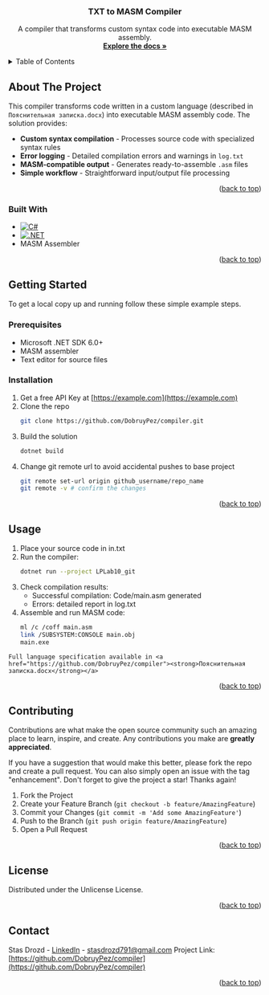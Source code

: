 <a id="readme-top"></a>


<!-- PROJECT LOGO -->
<br />
<div align="center">

<h3 align="center">TXT to MASM Compiler</h3>

  <p align="center">
    A compiler that transforms custom syntax code into executable MASM assembly. 
    <br />
    <a href="https://github.com/DobruyPez/compiler"><strong>Explore the docs »</strong></a>
  </p>
</div>



<!-- TABLE OF CONTENTS -->
<details>
  <summary>Table of Contents</summary>
  <ol>
    <li>
      <a href="#about-the-project">About The Project</a>
      <ul>
        <li><a href="#built-with">Built With</a></li>
      </ul>
    </li>
    <li>
      <a href="#getting-started">Getting Started</a>
      <ul>
        <li><a href="#prerequisites">Prerequisites</a></li>
        <li><a href="#installation">Installation</a></li>
      </ul>
    </li>
    <li><a href="#usage">Usage</a></li>
    <li><a href="#contributing">Contributing</a></li>
    <li><a href="#license">License</a></li>
    <li><a href="#contact">Contact</a></li>
  </ol>
</details>



<!-- ABOUT THE PROJECT -->
## About The Project
This compiler transforms code written in a custom language (described in `Пояснительная записка.docx`) into executable MASM assembly code. The solution provides:

- **Custom syntax compilation** - Processes source code with specialized syntax rules
- **Error logging** - Detailed compilation errors and warnings in `log.txt`
- **MASM-compatible output** - Generates ready-to-assemble `.asm` files
- **Simple workflow** - Straightforward input/output file processing


<p align="right">(<a href="#readme-top">back to top</a>)</p>



### Built With

* [![C#][Csharp-badge]][Csharp-url]
* [![.NET][Dotnet-badge]][Dotnet-url]
* MASM Assembler

<p align="right">(<a href="#readme-top">back to top</a>)</p>



<!-- GETTING STARTED -->
## Getting Started

To get a local copy up and running follow these simple example steps.

### Prerequisites

- Microsoft .NET SDK 6.0+
- MASM assembler
- Text editor for source files

### Installation

1. Get a free API Key at [https://example.com](https://example.com)
2. Clone the repo
   ```sh
   git clone https://github.com/DobruyPez/compiler.git
   ```
3. Build the solution
   ```sh
   dotnet build
   ```
4. Change git remote url to avoid accidental pushes to base project
   ```sh
   git remote set-url origin github_username/repo_name
   git remote -v # confirm the changes
   ```

<p align="right">(<a href="#readme-top">back to top</a>)</p>

## Usage
1. Place your source code in in.txt
2. Run the compiler:
   ```sh
   dotnet run --project LPLab10_git
   ```
3. Check compilation results:
   - Successful compilation: Code/main.asm generated
   - Errors: detailed report in log.txt
4. Assemble and run MASM code:
   ```sh
   ml /c /coff main.asm
   link /SUBSYSTEM:CONSOLE main.obj
   main.exe
   ```
```Notice
Full language specification available in <a href="https://github.com/DobruyPez/compiler"><strong>Пояснительная записка.docx</strong></a>
```

<p align="right">(<a href="#readme-top">back to top</a>)</p>

<!-- CONTRIBUTING -->
## Contributing

Contributions are what make the open source community such an amazing place to learn, inspire, and create. Any contributions you make are **greatly appreciated**.

If you have a suggestion that would make this better, please fork the repo and create a pull request. You can also simply open an issue with the tag "enhancement".
Don't forget to give the project a star! Thanks again!

1. Fork the Project
2. Create your Feature Branch (`git checkout -b feature/AmazingFeature`)
3. Commit your Changes (`git commit -m 'Add some AmazingFeature'`)
4. Push to the Branch (`git push origin feature/AmazingFeature`)
5. Open a Pull Request

<p align="right">(<a href="#readme-top">back to top</a>)</p>

<!-- LICENSE -->
## License

Distributed under the Unlicense License.

<p align="right">(<a href="#readme-top">back to top</a>)</p>



<!-- CONTACT -->
## Contact

Stas Drozd - [LinkedIn](www.linkedin.com/in/stas-drozd-278ba4373) - stasdrozd791@gmail.com
Project Link: [https://github.com/DobruyPez/compiler](https://github.com/DobruyPez/compiler)

<p align="right">(<a href="#readme-top">back to top</a>)</p>

<!-- MARKDOWN LINKS & IMAGES -->
<!-- https://www.markdownguide.org/basic-syntax/#reference-style-links -->


[Csharp-badge]: https://img.shields.io/badge/C%23-239120?style=for-the-badge&logo=c-sharp&logoColor=white
[Csharp-url]: https://dotnet.microsoft.com/en-us/languages/csharp
[Dotnet-badge]: https://img.shields.io/badge/.NET-512BD4?style=for-the-badge&logo=dotnet&logoColor=white
[Dotnet-url]: https://dotnet.microsoft.com/
